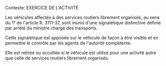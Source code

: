 Contexte: EXERCICE DE L'ACTIVITÉ

Les véhicules affectés à des services routiers librement organisés, au sens du 1° de l'article R. 3111-37, sont munis d'une signalétique distinctive définie par arrêté du ministre chargé des transports.

Cette signalétique est apposée sur le véhicule de façon à être visible et en permettre le contrôle par les agents de l'autorité compétente.

Elle est retirée ou occultée si le véhicule est utilisé pour une activité autre que celle de services routiers librement organisés.